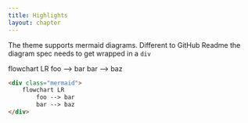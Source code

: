 ```yaml
---
title: Highlights
layout: chapter
---
```


The theme supports mermaid diagrams. Different to GitHub Readme the diagram spec needs to get wrapped in a `div`

<div class="mermaid">
    flowchart LR
        foo --> bar
        bar --> baz
</div>

```html
<div class="mermaid">
    flowchart LR
        foo --> bar
        bar --> baz
</div>
```